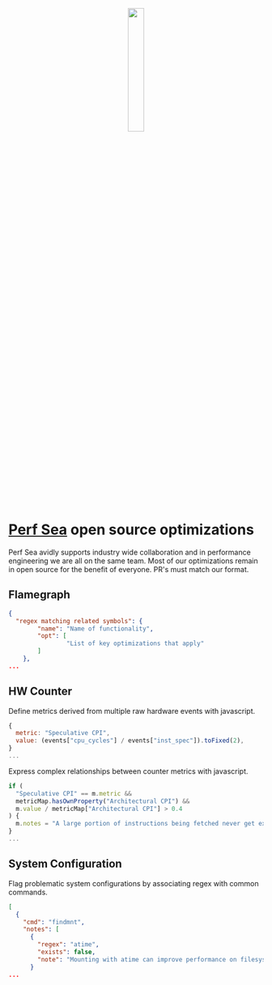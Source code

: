 <p align="center">
<img  src="https://perfsea.com/favicon.svg" width="25%" />
</p>



# [Perf Sea](https://perfsea.com/) open source optimizations
Perf Sea avidly supports industry wide collaboration and in performance engineering we are all on the same team. Most of our optimizations remain in open source for the benefit of everyone. PR's must match our format.

## Flamegraph
```json
{
  "regex matching related symbols": {
        "name": "Name of functionality",
        "opt": [
                "List of key optimizations that apply"
        ]
    },
...
```

## HW Counter
Define metrics derived from multiple raw hardware events with javascript.
```js
{
  metric: "Speculative CPI",
  value: (events["cpu_cycles"] / events["inst_spec"]).toFixed(2),
}
...
```

Express complex relationships between counter metrics with javascript.
```js
if (
  "Speculative CPI" == m.metric &&
  metricMap.hasOwnProperty("Architectural CPI") &&
  m.value / metricMap["Architectural CPI"] > 0.4
) {
  m.notes = "A large portion of instructions being fetched never get executed. Look for branchy code or binary layout issues";
}
...
```

## System Configuration
Flag problematic system configurations by associating regex with common commands.
```json
[
  {
    "cmd": "findmnt",
    "notes": [
      {
        "regex": "atime",
        "exists": false,
        "note": "Mounting with atime can improve performance on filesystem heavy workloads by not tracking last accessed dates for files."
      }
...
```
